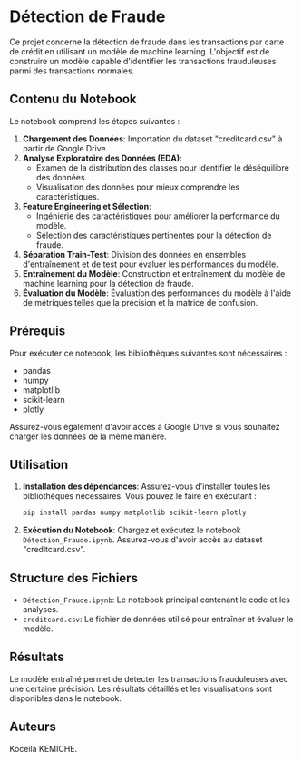 # Détection de Fraude

Ce projet concerne la détection de fraude dans les transactions par carte de crédit en utilisant un modèle de machine learning. L'objectif est de construire un modèle capable d'identifier les transactions frauduleuses parmi des transactions normales.

## Contenu du Notebook

Le notebook comprend les étapes suivantes :

1. **Chargement des Données**: Importation du dataset "creditcard.csv" à partir de Google Drive.
2. **Analyse Exploratoire des Données (EDA)**:
   - Examen de la distribution des classes pour identifier le déséquilibre des données.
   - Visualisation des données pour mieux comprendre les caractéristiques.
3. **Feature Engineering et Sélection**:
   - Ingénierie des caractéristiques pour améliorer la performance du modèle.
   - Sélection des caractéristiques pertinentes pour la détection de fraude.
4. **Séparation Train-Test**: Division des données en ensembles d'entraînement et de test pour évaluer les performances du modèle.
5. **Entraînement du Modèle**: Construction et entraînement du modèle de machine learning pour la détection de fraude.
6. **Évaluation du Modèle**: Évaluation des performances du modèle à l'aide de métriques telles que la précision et la matrice de confusion.

## Prérequis

Pour exécuter ce notebook, les bibliothèques suivantes sont nécessaires :
- pandas
- numpy
- matplotlib
- scikit-learn
- plotly

Assurez-vous également d'avoir accès à Google Drive si vous souhaitez charger les données de la même manière.

## Utilisation

1. **Installation des dépendances**: Assurez-vous d'installer toutes les bibliothèques nécessaires. Vous pouvez le faire en exécutant :
   ```bash
   pip install pandas numpy matplotlib scikit-learn plotly

2. **Exécution du Notebook**: Chargez et exécutez le notebook `Détection_Fraude.ipynb`. Assurez-vous d'avoir accès au dataset "creditcard.csv".

## Structure des Fichiers

- `Détection_Fraude.ipynb`: Le notebook principal contenant le code et les analyses.
- `creditcard.csv`: Le fichier de données utilisé pour entraîner et évaluer le modèle.

## Résultats

Le modèle entraîné permet de détecter les transactions frauduleuses avec une certaine précision. Les résultats détaillés et les visualisations sont disponibles dans le notebook.

## Auteurs

Koceila KEMICHE.
